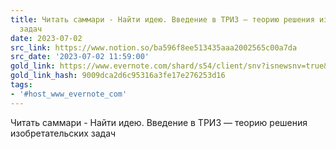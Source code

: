 ```yaml
---
title: Читать саммари - Найти идею. Введение в ТРИЗ — теорию решения изобретательских
  задач
date: 2023-07-02
src_link: https://www.notion.so/ba596f8ee513435aaa2002565c00a7da
src_date: '2023-07-02 11:59:00'
gold_link: https://www.evernote.com/shard/s54/client/snv?isnewsnv=true&noteGuid=9e16fda6-5aa3-4636-85a9-197893e17443&noteKey=4a25b9e299f4c916d08ffd05cec4bf0e&sn=https%3A%2F%2Fwww.evernote.com%2Fshard%2Fs54%2Fsh%2F9e16fda6-5aa3-4636-85a9-197893e17443%2F4a25b9e299f4c916d08ffd05cec4bf0e&title=%25D0%25A7%25D0%25B8%25D1%2582%25D0%25B0%25D1%2582%25D1%258C%2B%25D1%2581%25D0%25B0%25D0%25BC%25D0%25BC%25D0%25B0%25D1%2580%25D0%25B8%2B-%2B%25D0%259D%25D0%25B0%25D0%25B9%25D1%2582%25D0%25B8%2B%25D0%25B8%25D0%25B4%25D0%25B5%25D1%258E.%2B%25D0%2592%25D0%25B2%25D0%25B5%25D0%25B4%25D0%25B5%25D0%25BD%25D0%25B8%25D0%25B5%2B%25D0%25B2%2B%25D0%25A2%25D0%25A0%25D0%2598%25D0%2597%2B%25E2%2580%2594%2B%25D1%2582%25D0%25B5%25D0%25BE%25D1%2580%25D0%25B8%25D1%258E%2B%25D1%2580%25D0%25B5%25D1%2588%25D0%25B5%25D0%25BD%25D0%25B8%25D1%258F%2B%25D0%25B8%25D0%25B7%25D0%25BE%25D0%25B1%25D1%2580%25D0%25B5%25D1%2582%25D0%25B0%25D1%2582%25D0%25B5%25D0%25BB%25D1%258C%25D1%2581%25D0%25BA%25D0%25B8%25D1%2585%2B%25D0%25B7%25D0%25B0%25D0%25B4%25D0%25B0%25D1%2587
gold_link_hash: 9009dca2d6c95316a3fe17e276253d16
tags:
- '#host_www_evernote_com'
---
```



Читать саммари - Найти идею. Введение в ТРИЗ — теорию решения изобретательских задач